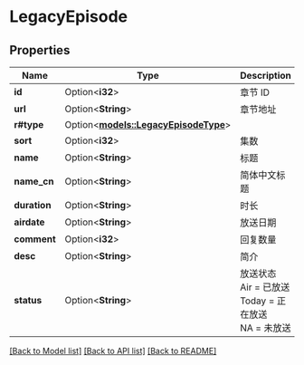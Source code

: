 # LegacyEpisode

## Properties

Name | Type | Description | Notes
------------ | ------------- | ------------- | -------------
**id** | Option<**i32**> | 章节 ID | [optional]
**url** | Option<**String**> | 章节地址 | [optional]
**r#type** | Option<[**models::LegacyEpisodeType**](Legacy_EpisodeType.md)> |  | [optional]
**sort** | Option<**i32**> | 集数 | [optional]
**name** | Option<**String**> | 标题 | [optional]
**name_cn** | Option<**String**> | 简体中文标题 | [optional]
**duration** | Option<**String**> | 时长 | [optional]
**airdate** | Option<**String**> | 放送日期 | [optional]
**comment** | Option<**i32**> | 回复数量 | [optional]
**desc** | Option<**String**> | 简介 | [optional]
**status** | Option<**String**> | 放送状态 <br> Air = 已放送 <br> Today = 正在放送 <br> NA = 未放送 | [optional]

[[Back to Model list]](../README.md#documentation-for-models) [[Back to API list]](../README.md#documentation-for-api-endpoints) [[Back to README]](../README.md)


